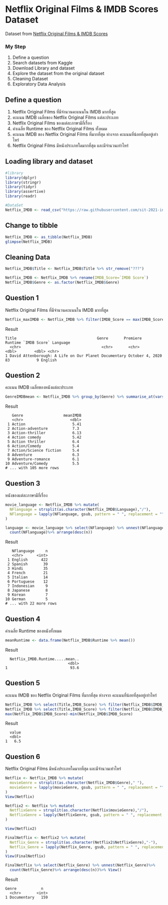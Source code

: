 # Netflix Original Films & IMDB Scores Dataset

Dataset from [Netflix Original Films & IMDB Scores](./NetflixOriginals.csv)


### My Step
1. Define a question
2. Search datasets from Kaggle
3. Download Library and dataset
4. Explore the dataset from the original dataset
5. Cleaning Dataset
6. Exploratory Data Analysis

## Define a question

1. Netflix Original Films ที่มีจำนวนคะแนนใน IMDB มากที่สุุด
2. คะแนน IMDB เฉลี่ยของ Netflix Original Films แต่ละประเภท
3. Netflix Original Films ของแต่ละภาษามีกี่เรื่อง
4. ค่าเฉลี่ย Runtime ของ Netflix Original Films ทั้งหมด
5. คะแนน IMDB ของ Netflix Original Films ที่มากที่สุด ห่างจาก คะแนนที่น้อยที่สุดอยู่เท่าไหร่
6. Netflix Original Films มีหนังประเภทใดมากที่สุด และมีจำนวนเท่าไหร่

## Loading library and dataset

```R
#library
library(dplyr)
library(stringr)
library(tidyr)
library(assertive)
library(readr)

#DataSet
Netflix_IMDB <- read_csv("https://raw.githubusercontent.com/sit-2021-int214/008-Netflix-Original-Films-And-IMDB-Scores/main/NetflixOriginals.csv")
```
## Change to tibble
```R
Netflix_IMDB <- as_tibble(Netflix_IMDB)
glimpse(Netflix_IMDB)
```
## Cleaning Data

```R
Netflix_IMDB$Title <- Netflix_IMDB$Title %>% str_remove("???")

Netflix_IMDB <- Netflix_IMDB %>% rename(IMDB_Score=`IMDB Score`)
Netflix_IMDB$Genre <- as.factor(Netflix_IMDB$Genre)
```
## Question 1

Netflix Original Films ที่มีจำนวนคะแนนใน IMDB มากที่สุุด

```R
Netflix_maxIMDB <- Netflix_IMDB %>% filter(IMDB_Score == max(IMDB_Score));
```

Result

```
Title                                    Genre       Premiere        Runtime `IMDB Score` Language
  <chr>                                    <chr>       <chr>             <dbl>        <dbl> <chr>   
1 David Attenborough: A Life on Our Planet Documentary October 4, 2020      83            9 English 
```


## Question 2

คะแนน IMDB เฉลี่ยของหนังแต่ละประเภท

```R
GenreIMDBmean <- Netflix_IMDB %>% group_by(Genre) %>% summarise_at(vars(`IMDB Score`), list(meanIMDB = mean))
```
Result
```
   Genre                  meanIMDB
   <chr>                     <dbl>
 1 Action                     5.41
 2 Action-adventure           7.3 
 3 Action-thriller            6.13
 4 Action comedy              5.42
 5 Action thriller            6.4 
 6 Action/Comedy              5.4 
 7 Action/Science fiction     5.4 
 8 Adventure                  6.3 
 9 Adventure-romance          6.1 
10 Adventure/Comedy           5.5 
# ... with 105 more rows
```


## Question 3

หนังของแต่ละภาษามีกี่เรื่อง

```R
movie_language <- Netflix_IMDB %>% mutate(
  NFlanguage = strsplit(as.character(Netflix_IMDB$Language),"/"),
  NFlanguage = lapply(NFlanguage, gsub, pattern = " ", replacement = "")
)

language <- movie_language %>% select(NFlanguage) %>% unnest(NFlanguage)%>% 
  count(NFlanguage)%>% arrange(desc(n))
```
Result
```
   NFlanguage     n
   <chr>      <int>
 1 English      422
 2 Spanish       39
 3 Hindi         35
 4 French        21
 5 Italian       14
 6 Portuguese    12
 7 Indonesian     9
 8 Japanese       8
 9 Korean         7
10 German         5
# ... with 22 more rows
```

## Question 4
ค่าเฉลี่ย Runtime ของหนังทั้งหมด
```R
meanRuntime <- data.frame(Netflix_IMDB$Runtime %>% mean())
```
Result
```
  Netflix_IMDB.Runtime.....mean..
                            <dbl>
1                            93.6
```

## Question 5 
คะแนน IMDB ของ Netflix Original Films ที่มากที่สุด ห่างจาก คะแนนที่น้อยที่สุดอยู่เท่าไหร่

```R
Netflix_IMDB %>% select(Title,IMDB_Score) %>% filter(Netflix_IMDB$IMDB_Score == min(Netflix_IMDB$IMDB_Score)) 
Netflix_IMDB %>% select(Title,IMDB_Score) %>% filter(Netflix_IMDB$IMDB_Score == max(Netflix_IMDB$IMDB_Score))
max(Netflix_IMDB$IMDB_Score)-min(Netflix_IMDB$IMDB_Score)
```
Result
```
  value
  <dbl>
1   6.5
```

## Question 6
Netflix Original Films มีหนังประเภทใดมากที่สุด และมีจำนวนเท่าไหร่
```R
Netflix <- Netflix_IMDB %>% mutate(
  movieGenre = strsplit(as.character(Netflix_IMDB$Genre)," "),
  movieGenre = lapply(movieGenre, gsub, pattern = " ", replacement = "")
)
View(Netflix)

Netflix2 <- Netflix %>% mutate(
  NetflixGenre = strsplit(as.character(Netflix$movieGenre),"/"),
  NetflixGenre = lapply(NetflixGenre, gsub, pattern = " ", replacement = "")
)

View(Netflix2)

FinalNetflix <- Netflix2 %>% mutate(
  Netflix_Genre = strsplit(as.character(Netflix2$NetflixGenre),"-"),
  Netflix_Genre = lapply(Netflix_Genre, gsub, pattern = " ", replacement = "")
)
View(FinalNetflix)

FinalNetflix %>% select(Netflix_Genre) %>% unnest(Netflix_Genre)%>% 
  count(Netflix_Genre)%>% arrange(desc(n))%>% View()

```
Result
```
Genre           n
  <chr>       <int>
1 Documentary   159
```
